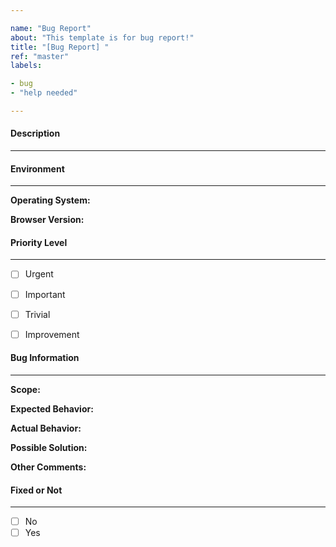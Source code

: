 ```yaml
---

name: "Bug Report"
about: "This template is for bug report!"
title: "[Bug Report] "
ref: "master"
labels:

- bug
- "help needed"

---
```


#### Description

---

<short discription of the bug>



#### Environment

---

**Operating System:** <Operating System>

**Browser Version:** <Browser Version>



#### Priority Level

---

- [ ] Urgent <Urgent bug affecting the running of the game>
- [ ] Important <Serious bug defects that harms the user experience>
- [ ] Trivial <Minor bugs with tiny influence>
- [ ] Improvement <Possible Improvement for game development>



#### Bug Information

---

**Scope:** <game element>

**Expected Behavior:** <Expected behaviors>

**Actual Behavior:** <Actual presentation of the game>

**Possible Solution:** <Possible solution to fix the bug>

**Other Comments:** <Other comments to include>



#### Fixed or Not

---

- [ ] No
- [ ] Yes